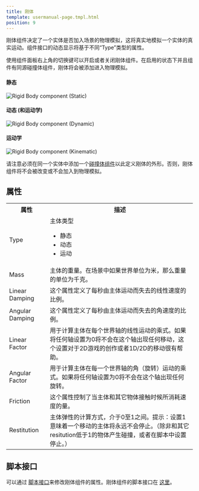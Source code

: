 ```yaml
---
title: 刚体
template: usermanual-page.tmpl.html
position: 9
---
```


刚体组件决定了一个实体是否加入场景的物理模拟，这将真实地模拟一个实体的真实运动。组件接口的动态显示将基于不同“Type”类型的属性。

使用组件面板右上角的切换键可以开启或者关闭刚体组件。在启用的状态下并且组件有同源碰撞体组件，刚体将会被添加进入物理模拟。

#### 静态
![Rigid Body component (Static)][1]
#### 动态 (和运动学)
![Rigid Body component (Dynamic)][2]
#### 运动学
![Rigid Body component (Kinematic)][3]

请注意必须在同一个实体中添加一个[碰撞体组件][4]以此定义刚体的外形。否则，刚体组件将不会被改变或不会加入到物理模拟。

## 属性

<table class="table table-striped">
    <col class="property-name"></col>
    <col class="property-description"></col>
    <tr><th>属性</th><th>描述</th></tr>
    <tr><td>Type</td><td>主体类型<br><ul><li>静态</li><li>动态</li><li>运动</li></ul></td></tr>
    <tr><td>Mass</td><td>主体的重量。在场景中如果世界单位为米，那么重量的单位为千克。</td></tr>
    <tr><td>Linear Damping</td><td>这个属性定义了每秒由主体运动而失去的线性速度的比例。</td></tr>
    <tr><td>Angular Damping</td><td>这个属性定义了每秒由主体运动而失去的角速度的比例。</td></tr>
    <tr><td>Linear Factor</td><td>用于计算主体在每个世界轴的线性运动的乘式。如果将任何轴设置为0将不会在这个轴出现任何移动，这个设置对于2D游戏的创作或者1D/2D的移动很有帮助。</td></tr>
    <tr><td>Angular Factor</td><td>用于计算主体在每一个世界轴的角（旋转）运动的乘式。如果将任何轴设置为0将不会在这个轴出现任何旋转。</td></tr>
    <tr><td>Friction</td><td>这个属性控制了当主体和其它物体接触时候所消耗速度的量。</td></tr>
    <tr><td>Restitution</td><td>主体弹性的计算方式，介于0至1之间。提示：设置1意味着一个移动的主体将永远不会停止。（除非和其它resitution低于1的物体产生碰撞，或者在脚本中设置停止。）</td></tr>
</table>

## 脚本接口

可以通过 [脚本接口][5]来修改刚体组件的属性。刚体组件的脚本接口在 [这里][6]。

[1]: /images/user-manual/scenes/components/component-rigid-body-static.png
[2]: /images/user-manual/scenes/components/component-rigid-body-dynamic.png
[3]: /images/user-manual/scenes/components/component-rigid-body-kinematic.png
[4]: /user-manual/packs/components/collision/
[5]: /user-manual/packs/components/script
[6]: /engine/api/stable/symbols/pc.RigidBodyComponent.html

